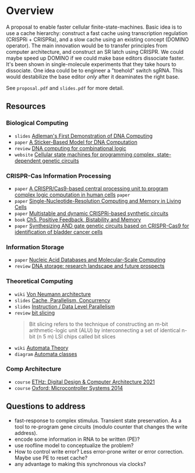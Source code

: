 # Overview

A proposal to enable faster cellular finite-state-machines. Basic idea is to use a cache hierarchy: construct a fast cache using transcription regulation (CRISPRi + CRISPRa), and a slow cache using an existing concept (DOMINO operator). The main innovation would be to transfer principles from computer architecture, and construct an SR latch using CRISPR. We could maybe speed up DOMINO if we could make base editors dissociate faster. It's been shown in single-molecule experiments that they take hours to dissociate. One idea could be to engineer a "toehold" switch sgRNA. This would destabilize the base editor *only* after it deaminates the right base.

See `proposal.pdf` and `slides.pdf` for more detail.


## Resources
### Biological Computing
* `slides` [Adleman's First Demonstration of DNA Computing](https://users.cs.duke.edu/~reif/courses/molcomplectures/DNA.Computing.Adleman/DNA.Computing.Adleman.pdf)
* `paper` [A Sticker-Based Model for DNA Computation](https://doi.org/10.1089/cmb.1998.5.615) 
* `review` [DNA computing for combinational logic](https://link.springer.com/content/pdf/10.1007/s11432-018-9530-x.pdf) 
* `website` [Cellular state machines for programming complex, state-dependent genetic circuits](https://tlo.mit.edu/technologies/cellular-state-machines-programming-complex-state-dependent-genetic-circuits#:~:text=State%20machines%20can%20exist%20in,response%20to%20chemical%20inducer%20inputs.)

### CRISPR-Cas Information Processing
* `paper` [A CRISPR/Cas9-based central processing unit to program complex logic computation in human cells](https://www.pnas.org/doi/10.1073/pnas.1821740116) `paper`
* `paper` [Single-Nucleotide-Resolution Computing and Memory in Living Cells](https://doi.org/10.1016/j.molcel.2019.07.011)
* `paper` [Multistable and dynamic CRISPRi-based synthetic circuits](https://www.nature.com/articles/s41467-020-16574-1) 
* `book` [Ch5. Positive Feedback, Bistability and Memory](https://doi.org/10.1201/9781420011432) 
* `paper` [Synthesizing AND gate genetic circuits based on CRISPR-Cas9 for identification of bladder cancer cells](https://doi.org/10.1038/ncomms6393)

### Information Storage
* `paper` [Nucleic Acid Databases and Molecular-Scale Computing](https://pubs.acs.org/doi/pdf/10.1021/acsnano.9b02562)
* `review` [DNA storage: research landscape and future prospects](https://doi.org/10.1093/nsr/nwaa007) 

### Theoretical Computing
* `wiki` [Von Neumann architecture](https://en.wikipedia.org/wiki/Von_Neumann_architecture) 
* `slides` [Cache, Parallelism, Concurrency](https://www.cse-lab.ethz.ch/wp-content/uploads/2021/10/Cache-and-Concurrency.pdf) 
* `slides` [Instruction / Data Level Parallelism](https://www.cse-lab.ethz.ch/wp-content/uploads/2021/10/ILP-DLP.pdf) 
* `review` [bit slicing](https://dl.acm.org/doi/pdf/10.5555/1074100.1074172) 
	>Bit slicing refers to the technique of constructing an
	m-bit arithmetic-logic unit (ALU) by interconnecting a
	set of identical n-bit (n 5 m) LSI chips called bit slices
* `wiki` [Automata Theory](https://cs.stanford.edu/people/eroberts/courses/soco/projects/2004-05/automata-theory/basics.html) 
* `diagram` [Automata classes](https://upload.wikimedia.org/wikipedia/commons/a/a2/Automata_theory.svg) 

### Comp Architecture
* `course` [ETHz: Digital Design & Computer Architecture 2021](https://safari.ethz.ch/digitaltechnik/spring2021/doku.php?id=schedule)
* `course` [Oxford: Microcontroller Systems 2014](https://www.robots.ox.ac.uk/~dwm/Courses/2CO_2014/)


## Questions to address
* fast-response to complex stimulus. Transient state preservation. As a tool to re-program gene circuits (modulo counter that changes the write address).
* encode some information in RNA to be written (PE)?
* use roofline model to conceptualize the problem?
* How to control write error? Less error-prone writer or error correction. Maybe use PE to reset cache?
* any advantage to making this synchronous via clocks?
